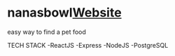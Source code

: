 # nanasbowl[Website](https://www.nanasbowl.com)
easy way to find a pet food

TECH STACK
  -ReactJS
  -Express
  -NodeJS
  -PostgreSQL

